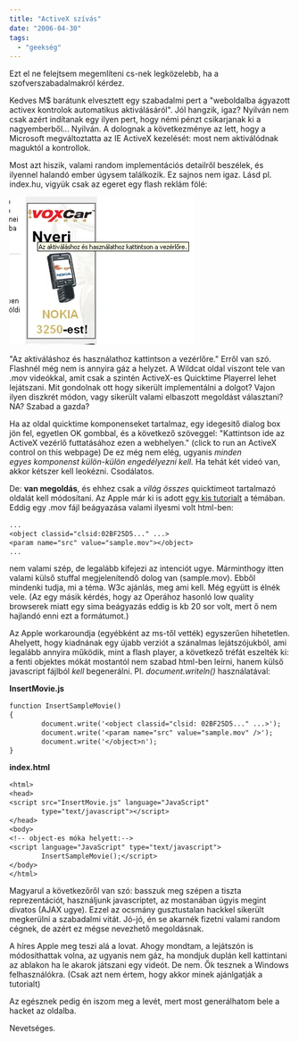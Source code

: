 ```yaml
---
title: "ActiveX szívás"
date: "2006-04-30"
tags: 
  - "geekség"
---
```


Ezt el ne felejtsem megemlíteni cs-nek legközelebb, ha a szofverszabadalmakról kérdez.

Kedves M$ barátunk elvesztett egy szabadalmi pert a "weboldalba ágyazott activex kontrolok automatikus aktiválásáról". Jól hangzik, igaz? Nyilván nem csak azért indítanak egy ilyen pert, hogy némi pénzt csikarjanak ki a nagyemberből... Nyilván. A dolognak a következménye az lett, hogy a Microsoft megváltoztatta az IE ActiveX kezelését: most nem aktiválódnak maguktól a kontrollok.

Most azt hiszik, valami random implementációs detailről beszélek, és ilyennel halandó ember úgysem találkozik. Ez sajnos nem igaz. Lásd pl. index.hu, vigyük csak az egeret egy flash reklám fölé:

![flash_ad](images/flash_ad.webp) 

"Az aktiváláshoz és használathoz kattintson a vezérlőre." Erről van szó. Flashnél még nem is annyira gáz a helyzet. A Wildcat oldal viszont tele van .mov videókkal, amit csak a szintén ActiveX-es Quicktime Playerrel lehet lejátszani. Mit gondolnak ott hogy sikerült implementálni a dolgot? Vajon ilyen diszkrét módon, vagy sikerült valami elbaszott megoldást választani? NA? Szabad a gazda?

Ha az oldal quicktime komponenseket tartalmaz, egy idegesitő dialog box jön fel, egyetlen OK gombbal, és a következő szöveggel: "Kattintson ide az ActiveX vezérlő futtatásához ezen a webhelyen." (click to run an ActiveX control on this webpage) De ez még nem elég, ugyanis _minden egyes komponenst külön-külön engedélyezni kell._ Ha tehát két videó van, akkor kétszer kell leokézni. Csodálatos.

De: **van megoldás**, és ehhez csak a _világ összes_ quicktimeot tartalmazó oldalát kell módosítani. Az Apple már ki is adott [egy kis tutorialt](http://www.apple.com/quicktime/tutorials/embed.html) a témában. Eddig egy .mov fájl beágyazása valami ilyesmi volt html-ben:

```
...
<object classid="clsid:02BF25D5..." ...>
<param name="src" value="sample.mov"></object>
...
```

nem valami szép, de legalább kifejezi az intenciót ugye. Márminthogy itten valami külső stuffal megjelenítendő dolog van (sample.mov). Ebből mindenki tudja, mi a téma. W3c ajánlás, meg ami kell. Még együtt is élnék vele. (Az egy másik kérdés, hogy az Operához hasonló low quality browserek miatt egy sima beágyazás eddig is kb 20 sor volt, mert ő nem hajlandó enni ezt a formátumot.)

Az Apple workaroundja (egyébként az ms-től vették) egyszerűen hihetetlen. Ahelyett, hogy kiadnának egy újabb verziót a szánalmas lejátszójukból, ami legalább annyira működik, mint a flash player, a következő tréfát eszelték ki: a fenti objektes mókát mostantól nem szabad html-ben leírni, hanem külső javascript fájlból _kell_ begenerálni. Pl. _document.writeln()_ használatával:

**InsertMovie.js**
```
function InsertSampleMovie()
{
        document.write('<object classid="clsid: 02BF25D5..." ...>');
        document.write('<param name="src" value="sample.mov" />');
        document.write('</object>n');
}
```

**index.html**
```
<html>
<head>
<script src="InsertMovie.js" language="JavaScript" 
        type="text/javascript"></script>
</head>
<body>
<!-- object-es móka helyett:-->
<script language="JavaScript" type="text/javascript">
        InsertSampleMovie();</script>
</body>
</html>
```

Magyarul a következőről van szó: basszuk meg szépen a tiszta reprezentációt, használjunk javascriptet, az mostanában úgyis megint divatos (AJAX ugye). Ezzel az ocsmány gusztustalan hackkel sikerült megkerülni a szabadalmi vitát. Jó-jó, én se akarnék fizetni valami random cégnek, de azért ez mégse nevezhető megoldásnak.

A híres Apple meg teszi alá a lovat. Ahogy mondtam, a lejátszón is módosíthattak volna, az ugyanis nem gáz, ha mondjuk duplán kell kattintani az ablakon ha le akarok játszani egy videót. De nem. Ők tesznek a Windows felhasználókra. (Csak azt nem értem, hogy akkor minek ajánlgatják a tutorialt)

Az egésznek pedig én iszom meg a levét, mert most generálhatom bele a hacket az oldalba.

Nevetséges.
